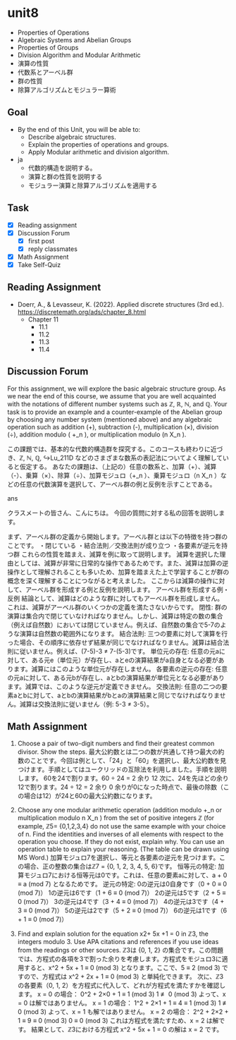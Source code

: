 # unit8

- Properties of Operations
- Algebraic Systems and Abelian Groups
- Properties of Groups
- Division Algorithm and Modular Arithmetic
- 演算の性質
- 代数系とアーベル群
- 群の性質
- 除算アルゴリズムとモジュラー算術

## Goal

- By the end of this Unit, you will be able to:
  - Describe algebraic structures.
  - Explain the properties of operations and groups.
  - Apply Modular arithmetic and division algorithm.
- ja
  - 代数的構造を説明する。
  - 演算と群の性質を説明する
  - モジュラー演算と除算アルゴリズムを適用する

## Task

- [x] Reading assignment
- [x] Discussion Forum
  - [x] first post
  - [x] reply classmates
- [x] Math Assignment
- [x] Take Self-Quiz

## Reading Assignment

- Doerr, A., & Levasseur, K. (2022). Applied discrete structures (3rd ed.). <https://discretemath.org/ads/chapter_8.html>
  - Chapter 11
    - 11.1
    - 11.2
    - 11.3
    - 11.4

## Discussion Forum

For this assignment, we will explore the basic algebraic structure group. As we near the end of this course, we assume that you are well acquainted with the notations of different number systems such as ℤ, ℝ, ℕ, and ℚ.
Your task is to provide an example and a counter-example of the Abelian group by choosing any number system (mentioned above) and any algebraic operation such as addition (+), subtraction (-), multiplication (×), division (÷), addition modulo ( +_n ), or multiplication modulo (n X_n ).

この課題では、基本的な代数的構造群を探究する。このコースも終わりに近づき、ℤ, ℕ, ℚ, ↪Lu_211D などのさまざまな数系の表記法についてよく理解していると仮定する。
あなたの課題は、（上記の）任意の数系と、加算（+）、減算（-）、乗算（×）、除算（÷）、加算モジュロ（+_n ）、乗算モジュロ（n X_n ）などの任意の代数演算を選択して、アーベル群の例と反例を示すことである。

ans

クラスメートの皆さん、こんにちは。
今回の質問に対する私の回答を説明します。

まず、アーベル群の定義から開始します。アーベル群とは以下の特徴を持つ群のことです。
・閉じている
・結合法則／交換法則が成り立つ
・各要素が逆元を持つ群
これらの性質を踏まえ、減算を例に取って説明します。
減算を選択した理由としては、減算が非常に日常的な操作であるためです。また、減算は加算の逆操作として理解されることも多いため、加算を踏まえた上で学習することが群の概念を深く理解することにつながると考えました。
ここからは減算の操作に対して、アーベル群を形成する例と反例を説明します。
アーベル群を形成する例・反例
結論として、減算はどのような群に対してもアーベル群を形成しません。これは、減算がアーベル群のいくつかの定義を満たさないからです。
閉性: 群の演算は集合内で閉じていなければなりません。しかし、減算は特定の数の集合（例えば自然数）においては閉じていません。例えば、自然数の集合で5-7のような演算は自然数の範囲外になります。
結合法則: 三つの要素に対して演算を行った場合、その順序に依存せず結果が同じでなければなりません。減算は結合法則に従いません。例えば、(7-5)-3 ≠ 7-(5-3)です。
単位元の存在: 任意の元aに対して、ある元e（単位元）が存在し、aとeの演算結果がa自身となる必要があります。減算にはこのような単位元が存在しません。
各要素の逆元の存在: 任意の元aに対して、ある元bが存在し、aとbの演算結果が単位元となる必要があります。減算では、このような逆元が定義できません。
交換法則: 任意の二つの要素aとbに対して、aとbの演算結果がbとaの演算結果と同じでなければなりません。減算は交換法則に従いません（例: 5-3 ≠ 3-5）。

## Math Assignment

1. Choose a pair of two-digit numbers and find their greatest common divisor. Show the steps.
最大公約数とは二つの数が共通して持つ最大の約数のことです。今回は例として、「24」と「60」を選択し、最大公約数を見つけます。手順としてはユークリッドの互除法を利用しました。手順を説明します。
60を24で割ります。60 ÷ 24 = 2 余り 12
次に、24を先ほどの余り12で割ります。24 ÷ 12 = 2 余り 0
余りが0になった時点で、最後の除数（この場合は12）が24と60の最大公約数になります。

2. Choose any one modular arithmetic operation (addition modulo  +_n   or multiplication modulo n X_n  ) from the set of positive integers ℤ (for example, ℤ5= {0,1,2,3,4} do not use the same example with your choice of n. Find the identities and inverses of all elements with respect to the operation you choose. If they do not exist, explain why. You can use an operation table to explain your reasoning. (The table can be drawn using MS Word.)
加算モジュロ7を選択し、等元と各要素の逆元を見つけます。この場合、正の整数の集合はℤ7 = {0, 1, 2, 3, 4, 5, 6}です。
恒等元の特定:
加算モジュロ7における恒等元は0です。これは、任意の要素aに対して、a + 0 ≡ a (mod 7) となるためです。
逆元の特定:
0の逆元は0自身です（0 + 0 ≡ 0 (mod 7)）
1の逆元は6です（1 + 6 ≡ 0 (mod 7)）
2の逆元は5です（2 + 5 ≡ 0 (mod 7)）
3の逆元は4です（3 + 4 ≡ 0 (mod 7)）
4の逆元は3です（4 + 3 ≡ 0 (mod 7)）
5の逆元は2です（5 + 2 ≡ 0 (mod 7)）
6の逆元は1です（6 + 1 ≡ 0 (mod 7)）

3. Find and explain solution for the equation x2+ 5x +1 = 0 in ℤ3, the integers modulo 3.
Use APA citations and references if you use ideas from the readings or other sources.
ℤ3は {0, 1, 2} の集合です。この問題では、方程式の各項を3で割った余りを考慮します。方程式をモジュロ3に適用すると、x^2 + 5x + 1 ≡ 0 (mod 3) となります。ここで、5 ≡ 2 (mod 3) ですので、方程式は x^2 + 2x + 1 ≡ 0 (mod 3) と単純化できます。
次に、ℤ3の各要素（0, 1, 2）を方程式に代入して、どれが方程式を満たすかを確認します。
x = 0 の場合：
0^2 + 2×0 + 1 ≡ 1 (mod 3)
1 ≢ 0 (mod 3)
よって、x = 0 は解ではありません。
x = 1 の場合：
1^2 + 2×1 + 1 ≡ 4 ≡ 1 (mod 3)
1 ≢ 0 (mod 3)
よって、x = 1 も解ではありません。
x = 2 の場合：
2^2 + 2×2 + 1 ≡ 9 ≡ 0 (mod 3)
0 ≡ 0 (mod 3)
これは方程式を満たすため、x = 2 は解です。
結果として、ℤ3における方程式 x^2 + 5x + 1 = 0 の解は x = 2 です。
